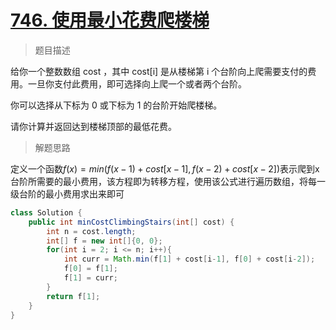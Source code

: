 # [746. 使用最小花费爬楼梯](https://leetcode.cn/problems/min-cost-climbing-stairs/)

> 题目描述

给你一个整数数组 cost ，其中 cost[i] 是从楼梯第 i 个台阶向上爬需要支付的费用。一旦你支付此费用，即可选择向上爬一个或者两个台阶。

你可以选择从下标为 0 或下标为 1 的台阶开始爬楼梯。

请你计算并返回达到楼梯顶部的最低花费。

> 解题思路

定义一个函数$f(x) = min(f(x-1) + cost[x-1], f(x-2) + cost[x-2])$表示爬到x台阶所需要的最小费用，该方程即为转移方程，使用该公式进行遍历数组，将每一级台阶的最小费用求出来即可

```java
class Solution {
    public int minCostClimbingStairs(int[] cost) {
        int n = cost.length;
        int[] f = new int[]{0, 0};
        for(int i = 2; i <= n; i++){
            int curr = Math.min(f[1] + cost[i-1], f[0] + cost[i-2]);
            f[0] = f[1];
            f[1] = curr;
        }
        return f[1];
    }
}
```

